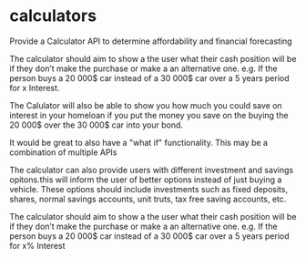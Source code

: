 # calculators
Provide a Calculator API to determine affordability and financial forecasting  

The calculator should aim to show a the user what their cash position will be if they don’t make the purchase or make a an alternative one. e.g. If the person buys a 20 000$ car instead of a 30 000$ car over a 5 years period for x Interest. 



The Calulator will also be able to show you how much you could save on interest in your homeloan if you put the money you save on the buying the 20 000$ over the 30 000$ car into your bond.   

It would be great to also have a "what if" functionality.  This may be a combination of multiple APIs


The calculator can also provide users with different investment and savings opitons.this will inform the user of better options instead of just buying a vehicle. These options should include investments such as fixed deposits, shares, normal savings accounts, unit truts, tax free saving accounts, etc.


The calculator should aim to show a the user what their cash position will be if they don’t make the purchase or make a an alternative one. e.g. If the person buys a 20 000$ car instead of a 30 000$ car over a 5 years period for x% Interest    


